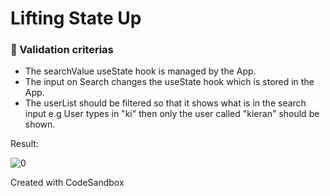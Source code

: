 # Lifting State Up

### 🧐 Validation criterias

 - The searchValue useState hook is managed by the App.
 - The input on Search changes the useState hook which is stored in the App.
 - The userList should be filtered so that it shows what is in the search input e.g User types in "ki" then only the user called "kieran" should be shown.

Result:

![0](https://user-images.githubusercontent.com/78496780/126076945-cd96788e-dffa-43c5-9bfa-134254747f00.png)

Created with CodeSandbox
